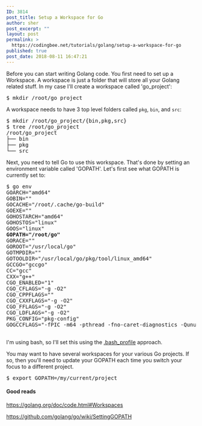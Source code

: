 ```yaml
---
ID: 3814
post_title: Setup a Workspace for Go
author: sher
post_excerpt: ""
layout: post
permalink: >
  https://codingbee.net/tutorials/golang/setup-a-workspace-for-go
published: true
post_date: 2018-08-11 16:47:21
---
```

Before you can start writing Golang code. You first need to set up a Workspace. A workspace is just a folder that will store all your Golang related stuff. In my case I'll create a workspace called 'go_project':

<pre>
$ mkdir /root/go_project
</pre>

A workspace needs to have 3 top level folders called <code>pkg</code>, <code>bin</code>, and <code>src</code>: 

<pre>
$ mkdir /root/go_project/{bin,pkg,src}
$ tree /root/go_project
/root/go_project
├── bin
├── pkg
└── src
</pre>

Next, you need to tell Go to use this workspace. That's done by setting an environment variable called 'GOPATH'. Let's first see what GOPATH is currently set to:

<pre>
$ go env
GOARCH="amd64"
GOBIN=""
GOCACHE="/root/.cache/go-build"
GOEXE=""
GOHOSTARCH="amd64"
GOHOSTOS="linux"
GOOS="linux"
<strong>GOPATH="/root/go"</strong>
GORACE=""
GOROOT="/usr/local/go"
GOTMPDIR=""
GOTOOLDIR="/usr/local/go/pkg/tool/linux_amd64"
GCCGO="gccgo"
CC="gcc"
CXX="g++"
CGO_ENABLED="1"
CGO_CFLAGS="-g -O2"
CGO_CPPFLAGS=""
CGO_CXXFLAGS="-g -O2"
CGO_FFLAGS="-g -O2"
CGO_LDFLAGS="-g -O2"
PKG_CONFIG="pkg-config"
GOGCCFLAGS="-fPIC -m64 -pthread -fno-caret-diagnostics -Qunused-arguments -fmessage-length=0 -fdebug-prefix-map=/tmp/go-build207657744=/tmp/go-build -gno-record-gcc-switches"

</pre>

I'm using bash, so I'll set this using the <a href="https://github.com/golang/go/wiki/SettingGOPATH#bash">.bash_profile</a> approach. 

You may want to have several workspaces for your various Go projects. If so, then you'll need to update your GOPATH each time you switch your focus to a different project. 


<pre>
$ export GOPATH=/my/current/project
</pre>


<h4>Good reads</h4>

https://golang.org/doc/code.html#Workspaces

https://github.com/golang/go/wiki/SettingGOPATH